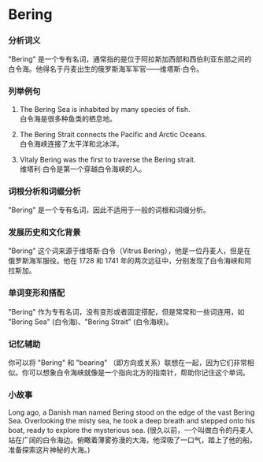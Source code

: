 # Bering

### 分析词义

  

"Bering" 是一个专有名词，通常指的是位于阿拉斯加西部和西伯利亚东部之间的白令海。他得名于丹麦出生的俄罗斯海军军官——维塔斯·白令。

  

### 列举例句

  

1.  The Bering Sea is inhabited by many species of fish.  
    白令海是很多种鱼类的栖息地。
    
      
    
2.  The Bering Strait connects the Pacific and Arctic Oceans.  
    白令海峡连接了太平洋和北冰洋。
    
      
    
3.  Vitaly Bering was the first to traverse the Bering strait.  
    维塔利·白令是第一个穿越白令海峡的人。
    
      
    

  

### 词根分析和词缀分析

  

"Bering" 是一个专有名词，因此不适用于一般的词根和词缀分析。

  

### 发展历史和文化背景

  

"Bering" 这个词来源于维塔斯·白令（Vitrus Bering），他是一位丹麦人，但是在俄罗斯海军服役。他在 1728 和 1741 年的两次远征中，分别发现了白令海峡和阿拉斯加。

  

### 单词变形和搭配

  

"Bering" 作为专有名词，没有变形或者固定搭配，但是常常和一些词连用，如 "Bering Sea" (白令海)、"Bering Strait" (白令海峡)。

  

### 记忆辅助

  

你可以将 "Bering" 和 "bearing" （即方向或关系）联想在一起，因为它们非常相似。你可以想象白令海峡就像是一个指向北方的指南针，帮助你记住这个单词。

  

### 小故事

  

Long ago, a Danish man named Bering stood on the edge of the vast Bering Sea. Overlooking the misty sea, he took a deep breath and stepped onto his boat, ready to explore the mysterious sea. (很久以前，一个叫做白令的丹麦人站在广阔的白令海边。俯瞰着薄雾弥漫的大海，他深吸了一口气，踏上了他的船，准备探索这片神秘的大海。)
